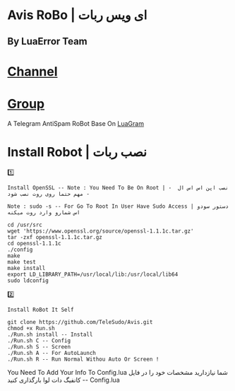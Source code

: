 # Avis RoBo | ای ویس ربات

## By LuaError Team
# [Channel](https://t.me/LuaError) 
# [Group](https://t.me/LuaErrorTM)

A Telegram AntiSpam RoBot Base On [LuaGram](https://github.com/Luagram/LuagramProject)

# Install Robot | نصب ربات

1️⃣
``` 
Install OpenSSL -- Note : You Need To Be On Root | نصب اپن اس اس ال  -- مهم حتما روی روت نصب شود

Note : sudo -s -- For Go To Root In User Have Sudo Access | دستور سودو اس شمارو وارد روت میکنه

cd /usr/src
wget 'https://www.openssl.org/source/openssl-1.1.1c.tar.gz'
tar -zxf openssl-1.1.1c.tar.gz
cd openssl-1.1.1c
./config
make
make test
make install
export LD_LIBRARY_PATH=/usr/local/lib:/usr/local/lib64
sudo ldconfig
```
2️⃣
```
Install RoBot It Self

git clone https://github.com/TeleSudo/Avis.git
chmod +x Run.sh
./Run.sh install -- Install
./Run.sh C -- Config
./Run.sh S -- Screen
./Run.sh A -- For AutoLaunch
./Run.sh R -- Run Normal Withou Auto Or Screen !
```

You Need To Add Your Info To Config.lua
شما نیازدارید مشخصات خود را در فایل کانفیگ دات لوا بارگذاری کنید -- Config.lua
